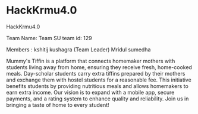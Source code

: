 # HackKrmu4.0
HackKrmu4.0

Team Name: Team SU 
team id: 129

Members : 
kshitij 
kushagra (Team Leader) 
Mridul 
sumedha 

Mummy's Tiffin is a platform that connects homemaker mothers with students living away from home, ensuring they receive fresh, home-cooked meals. Day-scholar students carry extra tiffins prepared by their mothers and exchange them with hostel students for a reasonable fee. This initiative benefits students by providing nutritious meals and allows homemakers to earn extra income. Our vision is to expand with a mobile app, secure payments, and a rating system to enhance quality and reliability. Join us in bringing a taste of home to every student!
